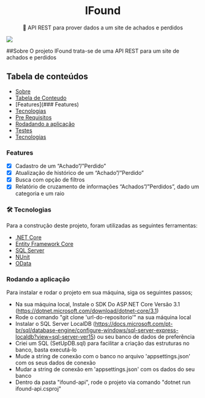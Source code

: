 <h1 align="center">IFound</h1>
<p align="center">🚀 API REST para prover dados a um site de achados e perdidos</p>
<a href="https://accurate.com.br/">
<img  src="https://img.shields.io/static/v1?label=API&message=Accurate&color=7159c1&style=for-the-badge&logo=ghost"/> 
</a>

##Sobre
O projeto IFound trata-se de uma API REST para um site de achados e perdidos

## Tabela de conteúdos
<!--ts-->
   * [Sobre](#Sobre)
   * [Tabela de Conteudo](#tabela-de-conteudo)
   * [Features](### Features)
   * [Tecnologias](#tecnologias)
   * [Pre Requisitos](#pre-requisitos)
   * [Rodadando a aplicação](#instalacao)  
   * [Testes](#testes)
   * [Tecnologias](#tecnologias)
<!--te-->

### Features

- [x] Cadastro de um “Achado”/”Perdido”
- [x] Atualização de histórico de um “Achado”/”Perdido”
- [x] Busca com opção de filtros
- [x] Relatório de cruzamento de informações “Achados”/”Perdidos”, dado um categoria e um raio

### 🛠 Tecnologias

Para a construção deste projeto, foram utilizadas as seguintes ferramentas:

- [.NET Core](https://dotnet.microsoft.com/)
- [Entity Framework Core](https://docs.microsoft.com/pt-br/ef/core/)
- [SQL Server](https://www.microsoft.com/en-us/sql-server)
- [NUnit](https://nunit.org/)
- [OData](https://www.odata.org/)

### Rodando a aplicação
Para instalar e rodar o projeto em sua máquina, siga os seguintes passos;
* Na sua máquina local, Instale o SDK Do ASP.NET Core Versão 3.1 (https://dotnet.microsoft.com/download/dotnet-core/3.1)
* Rode o comando "git clone 'url-do-repositorio'" na sua máquina local
* Instalar o SQL Server LocalDB (https://docs.microsoft.com/pt-br/sql/database-engine/configure-windows/sql-server-express-localdb?view=sql-server-ver15) ou seu banco de dados de preferência
* Criei um SQL (SetUpDB.sql) para facilitar a criação das estruturas no banco, basta executá-lo
* Mude a string de conexão com o banco no arquivo 'appsettings.json' com os seus dados de conexão
* Mudar a string de conexão em 'appsettings.json' com os dados do seu banco
* Dentro da pasta "ifound-api", rode o projeto via comando "dotnet run ifound-api.csproj"
